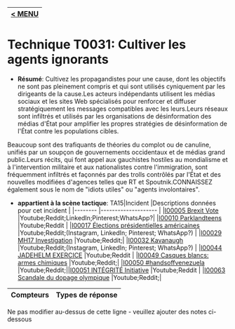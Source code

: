 |[< MENU](../../README.md)|
|---|
# Technique T0031: Cultiver les agents ignorants

* **Résumé**: Cultivez les propagandistes pour une cause, dont les objectifs ne sont pas pleinement compris et qui sont utilisés cyniquement par les dirigeants de la cause.Les acteurs indépendants utilisent les médias sociaux et les sites Web spécialisés pour renforcer et diffuser stratégiquement les messages compatibles avec les leurs.Leurs réseaux sont infiltrés et utilisés par les organisations de désinformation des médias d'État pour amplifier les propres stratégies de désinformation de l'État contre les populations cibles.

Beaucoup sont des trafiquants de théories du complot ou de canuline, unifiés par un soupçon de gouvernements occidentaux et de médias grand public.Leurs récits, qui font appel aux gauchistes hostiles au mondialisme et à l'intervention militaire et aux nationalistes contre l'immigration, sont fréquemment infiltrés et façonnés par des trolls contrôlés par l'État et des nouvelles modifiées d'agences telles que RT et Spoutnik.CONNAISSEZ également sous le nom de "idiots utiles" ou "agents involontaires".

* **appartient à la scène tactique**: TA15|Incident |Descriptions données pour cet incident |
|-------- |-------------------- |
|[I00005 Brexit Vote](../generated_pages/incidents/I00005.md) |Youtube;Reddit;LinkedIn;Pinterest;WhatsApp?|
|[I00010 Parklandteens](../generated_pages/incidents/I00010.md) |Youtube;Reddit |
|[I00017 Élections présidentielles américaines](../generated_pages/incidents/I00017.md) |Youtube;Reddit;(Instagram, LinkedIn; Pinterest; WhatsApp?) |
|[I00029 MH17 Investigation](../generated_pages/incidents/I00029.md) |Youtube;Reddit;|
|[I00032 Kavanaugh](../generated_pages/incidents/I00032.md) |Youtube;Reddit;(Instagram, LinkedIn; Pinterest; WhatsApp?) |
|[I00044 JADEHELM EXERCICE](../generated_pages/incidents/I00044.md) |Youtube;Reddit |
|[I00049 Casques blancs: armes chimiques](../generated_pages/incidents/I00049.md) |Youtube;Reddit;|
|[I00050 #handsoffvenezuela](../generated_pages/incidents/I00050.md) |Youtube;Reddit;||[I00051 INTÉGRITÉ Initiative](../generated_pages/incidents/I00051.md) |Youtube;Reddit |
|[I00063 Scandale du dopage olympique](../generated_pages/incidents/I00063.md) |Youtube;Reddit;|



|Compteurs |Types de réponse |
|-------- |-------------- |


Ne pas modifier au-dessus de cette ligne - veuillez ajouter des notes ci-dessous